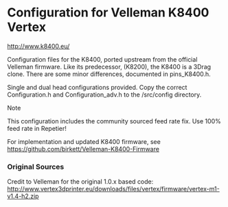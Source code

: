 # Configuration for Velleman K8400 Vertex
http://www.k8400.eu/

Configuration files for the K8400, ported upstream from the official Velleman firmware.
Like its predecessor, (K8200), the K8400 is a 3Drag clone. There are some minor differences, documented in pins_K8400.h.

Single and dual head configurations provided. Copy the correct Configuration.h and Configuration_adv.h to the /src/config directory.

> [!NOTE]
> This configuration includes the community sourced feed rate fix. Use 100% feed rate in Repetier!

For implementation and updated K8400 firmware, see https://github.com/birkett/Velleman-K8400-Firmware

### Original Sources
Credit to Velleman for the original 1.0.x based code:<br />
http://www.vertex3dprinter.eu/downloads/files/vertex/firmware/vertex-m1-v1.4-h2.zip
